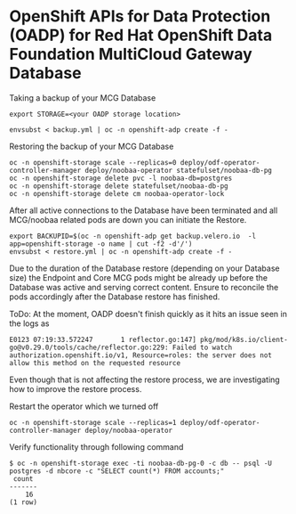 # OpenShift APIs for Data Protection (OADP) for Red Hat OpenShift Data Foundation MultiCloud Gateway Database

Taking a backup of your MCG Database
```
export STORAGE=<your OADP storage location>

envsubst < backup.yml | oc -n openshift-adp create -f -
``` 

Restoring the backup of your MCG Database

```
oc -n openshift-storage scale --replicas=0 deploy/odf-operator-controller-manager deploy/noobaa-operator statefulset/noobaa-db-pg
oc -n openshift-storage delete pvc -l noobaa-db=postgres 
oc -n openshift-storage delete statefulset/noobaa-db-pg
oc -n openshift-storage delete cm noobaa-operator-lock
``` 

After all active connections to the Database have been terminated and all MCG/noobaa related pods are down you can initiate the Restore.

```
export BACKUPID=$(oc -n openshift-adp get backup.velero.io  -l app=openshift-storage -o name | cut -f2 -d'/')
envsubst < restore.yml | oc -n openshift-adp create -f -
```

Due to the duration of the Database restore (depending on your Database size) the Endpoint and Core MCG pods might be already up before the 
Database was active and serving correct content. 
Ensure to reconcile the pods accordingly after the Database restore has finished.

ToDo:
At the moment, OADP doesn't finish quickly as it hits an issue seen in the logs as 
```
E0123 07:19:33.572247       1 reflector.go:147] pkg/mod/k8s.io/client-go@v0.29.0/tools/cache/reflector.go:229: Failed to watch authorization.openshift.io/v1, Resource=roles: the server does not allow this method on the requested resource
``` 
Even though that is not affecting the restore process, we are investigating how to improve the restore process.


Restart the operator which we turned off 
```
oc -n openshift-storage scale --replicas=1 deploy/odf-operator-controller-manager deploy/noobaa-operator
``` 

Verify functionality through following command

```
$ oc -n openshift-storage exec -ti noobaa-db-pg-0 -c db -- psql -U postgres -d nbcore -c "SELECT count(*) FROM accounts;"
 count
-------
    16
(1 row)
```
